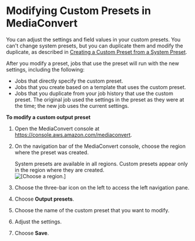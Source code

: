 # Modifying Custom Presets in MediaConvert<a name="modifying-presets"></a>

You can adjust the settings and field values in your custom presets\. You can't change system presets, but you can duplicate them and modify the duplicate, as described in [Creating a Custom Preset from a System Preset](create-custom-preset-from-system-preset.md)\.

After you modify a preset, jobs that use the preset will run with the new settings, including the following:
+ Jobs that directly specify the custom preset\.
+ Jobs that you create based on a template that uses the custom preset\.
+ Jobs that you duplicate from your job history that use the custom preset\. The original job used the settings in the preset as they were at the time; the new job uses the current settings\.

**To modify a custom output preset**

1. Open the MediaConvert console at [https://console\.aws\.amazon\.com/mediaconvert](https://console.aws.amazon.com/mediaconvert)\.

1. On the navigation bar of the MediaConvert console, choose the region where the preset was created\.

   System presets are available in all regions\. Custom presets appear only in the region where they are created\.  
![\[Choose a region.\]](http://docs.aws.amazon.com/mediaconvert/latest/ug/images/regions-list.png)

1. Choose the three\-bar icon on the left to access the left navigation pane\.

1. Choose **Output presets**\.

1. Choose the name of the custom preset that you want to modify\.

1. Adjust the settings\.

1. Choose **Save**\.